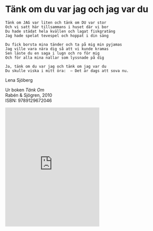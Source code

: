 # Tänk om du var jag och jag var du

```
Tänk om JAG var liten och tänk om DU var stor
Och vi satt här tillsammans i huset där vi bor
Du hade städat hela kvällen och lagat fiskgratäng
Jag hade spelat tevespel och hoppat i din säng

Du fick borsta mina tänder och ta på mig min pyjamas
Jag ville vara nära dig så att vi kunde kramas
Sen läste du en saga i lugn och ro för mig
Och för alla mina nallar som lyssnade på dig  

Ja, tänk om du var jag och tänk om jag var du
Du skulle viska i mitt öra:  – Det är dags att sova nu.
```

Lena Sjöberg


Ur boken *Tänk Om*<br>
Rabén & Sjögren, 2010<br>
ISBN: 9789129672046

<iframe src="https://open.spotify.com/embed/track/6Gnmg96JcuOWScTI5fy2sT" width="300" height="380" frameborder="0" allowtransparency="true"></iframe>

